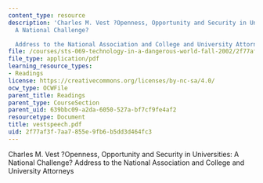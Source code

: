 ```yaml
---
content_type: resource
description: 'Charles M. Vest ?Openness, Opportunity and Security in Universities:
  A National Challenge?

  Address to the National Association and College and University Attorneys'
file: /courses/sts-069-technology-in-a-dangerous-world-fall-2002/2f77af3f7aa7855e9fb6b5dd3d464fc3_vestspeech.pdf
file_type: application/pdf
learning_resource_types:
- Readings
license: https://creativecommons.org/licenses/by-nc-sa/4.0/
ocw_type: OCWFile
parent_title: Readings
parent_type: CourseSection
parent_uid: 639bbc09-a2da-6050-527a-bf7cf9fe4af2
resourcetype: Document
title: vestspeech.pdf
uid: 2f77af3f-7aa7-855e-9fb6-b5dd3d464fc3
---
```

Charles M. Vest ?Openness, Opportunity and Security in Universities: A National Challenge?
Address to the National Association and College and University Attorneys